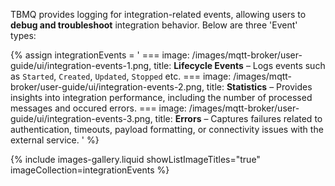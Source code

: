 TBMQ provides logging for integration-related events, allowing users to **debug and troubleshoot** integration behavior.
Below are three 'Event' types:

{% assign integrationEvents = '
    ===
        image: /images/mqtt-broker/user-guide/ui/integration-events-1.png,
        title: **Lifecycle Events** – Logs events such as `Started`, `Created`, `Updated`, `Stopped` etc.
    ===
        image: /images/mqtt-broker/user-guide/ui/integration-events-2.png,
        title: **Statistics** – Provides insights into integration performance, including the number of processed messages and occured errors.
    ===
        image: /images/mqtt-broker/user-guide/ui/integration-events-3.png,
        title: **Errors** – Captures failures related to authentication, timeouts, payload formatting, or connectivity issues with the external service.
'
%}

{% include images-gallery.liquid showListImageTitles="true" imageCollection=integrationEvents %}